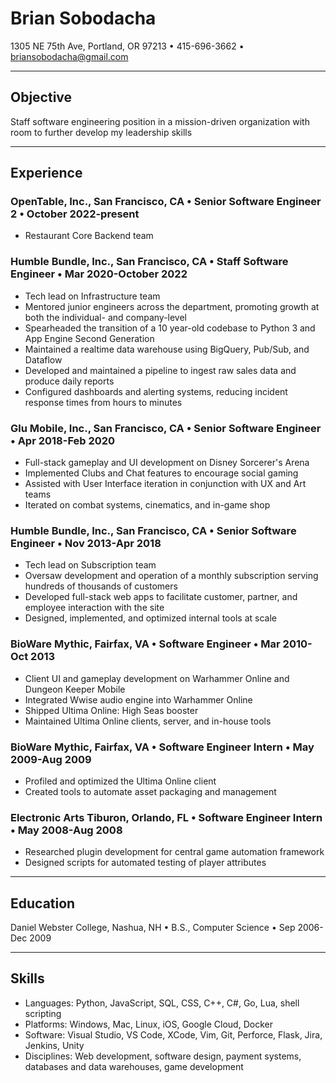 # Brian Sobodacha
1305 NE 75th Ave, Portland, OR 97213 • 415-696-3662 • briansobodacha@gmail.com

---

## Objective
Staff software engineering position in a mission-driven organization with room to further develop my leadership skills

---

## Experience
### OpenTable, Inc., San Francisco, CA • Senior Software Engineer 2 • October 2022-present
* Restaurant Core Backend team

### Humble Bundle, Inc., San Francisco, CA • Staff Software Engineer • Mar 2020-October 2022
* Tech lead on Infrastructure team
* Mentored junior engineers across the department, promoting growth at both the individual- and company-level
* Spearheaded the transition of a 10 year-old codebase to Python 3 and App Engine Second Generation
* Maintained a realtime data warehouse using BigQuery, Pub/Sub, and Dataflow
* Developed and maintained a pipeline to ingest raw sales data and produce daily reports
* Configured dashboards and alerting systems, reducing incident response times from hours to minutes

### Glu Mobile, Inc., San Francisco, CA • Senior Software Engineer • Apr 2018-Feb 2020
* Full-stack gameplay and UI development on Disney Sorcerer's Arena
* Implemented Clubs and Chat features to encourage social gaming
* Assisted with User Interface iteration in conjunction with UX and Art teams
* Iterated on combat systems, cinematics, and in-game shop

### Humble Bundle, Inc., San Francisco, CA • Senior Software Engineer • Nov 2013-Apr 2018
* Tech lead on Subscription team
* Oversaw development and operation of a monthly subscription serving hundreds of thousands of customers
* Developed full-stack web apps to facilitate customer, partner, and employee interaction with the site
* Designed, implemented, and optimized internal tools at scale

### BioWare Mythic, Fairfax, VA • Software Engineer • Mar 2010-Oct 2013
* Client UI and gameplay development on Warhammer Online and Dungeon Keeper Mobile
* Integrated Wwise audio engine into Warhammer Online
* Shipped Ultima Online: High Seas booster
* Maintained Ultima Online clients, server, and in-house tools

### BioWare Mythic, Fairfax, VA • Software Engineer Intern • May 2009-Aug 2009
* Profiled and optimized the Ultima Online client
* Created tools to automate asset packaging and management

### Electronic Arts Tiburon, Orlando, FL • Software Engineer Intern • May 2008-Aug 2008
* Researched plugin development for central game automation framework
* Designed scripts for automated testing of player attributes

---

## Education
Daniel Webster College, Nashua, NH • B.S., Computer Science • Sep 2006-Dec 2009

---

## Skills
* Languages: Python, JavaScript, SQL, CSS, C++, C#, Go, Lua, shell scripting
* Platforms: Windows, Mac, Linux, iOS, Google Cloud, Docker
* Software: Visual Studio, VS Code, XCode, Vim, Git, Perforce, Flask, Jira, Jenkins, Unity
* Disciplines: Web development, software design, payment systems, databases and data warehouses, game development
